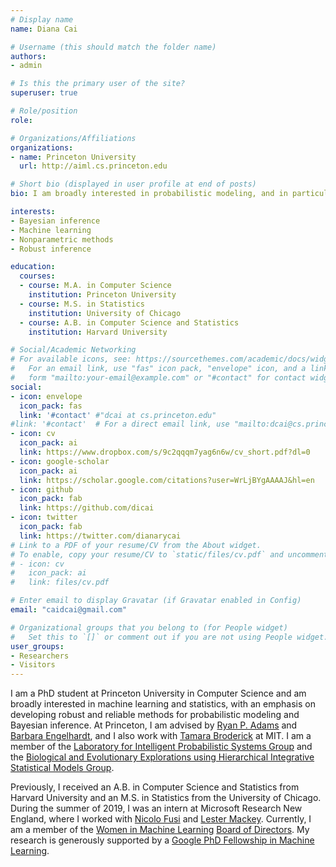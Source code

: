 ```yaml
---
# Display name
name: Diana Cai

# Username (this should match the folder name)
authors:
- admin

# Is this the primary user of the site?
superuser: true

# Role/position
role:

# Organizations/Affiliations
organizations:
- name: Princeton University
  url: http://aiml.cs.princeton.edu

# Short bio (displayed in user profile at end of posts)
bio: I am broadly interested in probabilistic modeling, and in particular, theory and methods for robust, scalable, and nonparametric Bayesian modeling.

interests:
- Bayesian inference
- Machine learning
- Nonparametric methods
- Robust inference

education:
  courses:
  - course: M.A. in Computer Science
    institution: Princeton University
  - course: M.S. in Statistics
    institution: University of Chicago
  - course: A.B. in Computer Science and Statistics
    institution: Harvard University

# Social/Academic Networking
# For available icons, see: https://sourcethemes.com/academic/docs/widgets/#icons
#   For an email link, use "fas" icon pack, "envelope" icon, and a link in the
#   form "mailto:your-email@example.com" or "#contact" for contact widget.
social:
- icon: envelope
  icon_pack: fas
  link: '#contact' #"dcai at cs.princeton.edu"
#link: '#contact'  # For a direct email link, use "mailto:dcai@cs.princeton.edu".
- icon: cv
  icon_pack: ai
  link: https://www.dropbox.com/s/9c2qqqm7yag6n6w/cv_short.pdf?dl=0
- icon: google-scholar
  icon_pack: ai
  link: https://scholar.google.com/citations?user=WrLjBYgAAAAJ&hl=en
- icon: github
  icon_pack: fab
  link: https://github.com/dicai
- icon: twitter
  icon_pack: fab
  link: https://twitter.com/dianarycai
# Link to a PDF of your resume/CV from the About widget.
# To enable, copy your resume/CV to `static/files/cv.pdf` and uncomment the lines below.
# - icon: cv
#   icon_pack: ai
#   link: files/cv.pdf

# Enter email to display Gravatar (if Gravatar enabled in Config)
email: "caidcai@gmail.com"

# Organizational groups that you belong to (for People widget)
#   Set this to `[]` or comment out if you are not using People widget.
user_groups:
- Researchers
- Visitors
---
```


I am a PhD student at Princeton University in Computer Science and am broadly interested in machine learning and statistics,
  with an emphasis on developing robust and reliable methods for probabilistic modeling and Bayesian inference.
At Princeton, I am advised by <a href="https://www.cs.princeton.edu/~rpa/">Ryan P. Adams</a> and <a href="https://www.cs.princeton.edu/~bee/">Barbara Engelhardt</a>, and I also work with <a href="http://tamarabroderick.com">Tamara Broderick</a> at MIT.
I am a member of the <a href="http://lips.cs.princeton.edu/">Laboratory for Intelligent Probabilistic Systems Group</a> and the <a href="http://beehive.cs.princeton.edu">Biological and Evolutionary Explorations using Hierarchical Integrative Statistical Models Group</a>.

Previously, I received an A.B. in Computer Science and Statistics from Harvard
University and an M.S. in Statistics from the University of Chicago.
During the summer of 2019,
I was an intern at Microsoft Research New England, where I worked with <a href="http://nicolofusi.com">Nicolo Fusi</a> and <a href="https://web.stanford.edu/~lmackey/index.html">Lester Mackey</a>.
Currently, I am a member of the <a href="https://wimlworkshop.org/">Women in Machine Learning</a> <a href="https://wimlworkshop.org/board-of-directors/">Board of Directors</a>. My research is generously supported by a <a href="https://ai.googleblog.com/2019/09/announcement-of-2019-fellowship.html">Google PhD Fellowship in Machine Learning</a>.

